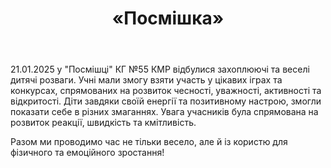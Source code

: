 ﻿---
title: «Посмішка»
---

21.01.2025 у "Посмішці" КГ №55 КМР відбулися захоплюючі та веселі дитячі розваги. Учні мали змогу взяти участь у цікавих іграх та конкурсах, спрямованих на розвиток чесності, уважності, активності та відкритості. Діти завдяки своїй енергії та позитивному настрою, змогли показати себе в різних змаганнях. Увага учасників була спрямована на розвиток реакції, швидкість та кмітливість. 

Разом ми проводимо час не тільки весело, але й із користю для фізичного та емоційного зростання!

<slideshow />